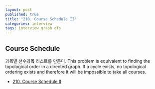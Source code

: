 ```yaml
---
layout: post
published: true
title: "210. Course Schedule II"
categories: interview
tags: interview graph dfs
---
```


## Course Schedule

과목별 선수과목 리스트를 만든다.
This problem is equivalent to finding the topological order in a directed graph.
If a cycle exists, no topological ordering exists and therefore it will be impossible to take all courses.

- [210. Course Schedule II](https://leetcode.com/problems/course-schedule-ii/)